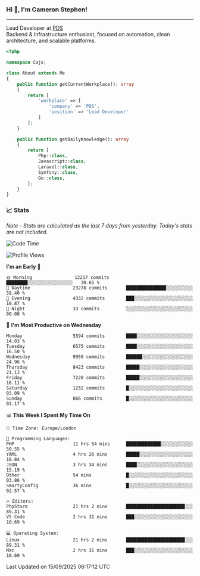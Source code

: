 ### Hi 👋, I'm Cameron Stephen!

---

Lead Developer at [PDS](https://prindatasolutions.co.uk)  
Backend & Infrastructure enthusiast, focused on automation, clean architecture, and scalable platforms.


```php
<?php

namespace Cajs;

class About extends Me
{
    public function getCurrentWorkplace(): array
    {
        return [
            'workplace' => [
                'company' => 'PDS',
                'position' => 'Lead Developer'
            ]
        ];
    }

    public function getDailyKnowledge(): array
    {
        return [
            Php::class,
            Javascript::class,
            Laravel::class,
            Symfony::class,
            Go::class,
        ];
    }
}
```

### 📈 Stats
<p><em>Note - Stats are calculated as the last 7 days from yesterday. Today's stats are not included.</em></p>


<!--START_SECTION:waka-->
![Code Time](http://img.shields.io/badge/Code%20Time-4%2C699%20hrs%205%20mins-blue)

![Profile Views](http://img.shields.io/badge/Profile%20Views-0-blue)

**I'm an Early 🐤** 

```text
🌞 Morning                12217 commits       ████████░░░░░░░░░░░░░░░░░   30.65 % 
🌆 Daytime                23278 commits       ███████████████░░░░░░░░░░   58.40 % 
🌃 Evening                4332 commits        ███░░░░░░░░░░░░░░░░░░░░░░   10.87 % 
🌙 Night                  33 commits          ░░░░░░░░░░░░░░░░░░░░░░░░░   00.08 % 
```
📅 **I'm Most Productive on Wednesday** 

```text
Monday                   5594 commits        ████░░░░░░░░░░░░░░░░░░░░░   14.03 % 
Tuesday                  6575 commits        ████░░░░░░░░░░░░░░░░░░░░░   16.50 % 
Wednesday                9950 commits        ██████░░░░░░░░░░░░░░░░░░░   24.96 % 
Thursday                 8423 commits        █████░░░░░░░░░░░░░░░░░░░░   21.13 % 
Friday                   7220 commits        █████░░░░░░░░░░░░░░░░░░░░   18.11 % 
Saturday                 1232 commits        █░░░░░░░░░░░░░░░░░░░░░░░░   03.09 % 
Sunday                   866 commits         █░░░░░░░░░░░░░░░░░░░░░░░░   02.17 % 
```


📊 **This Week I Spent My Time On** 

```text
🕑︎ Time Zone: Europe/London

💬 Programming Languages: 
PHP                      11 hrs 54 mins      █████████████░░░░░░░░░░░░   50.55 % 
YAML                     4 hrs 26 mins       █████░░░░░░░░░░░░░░░░░░░░   18.84 % 
JSON                     3 hrs 34 mins       ████░░░░░░░░░░░░░░░░░░░░░   15.19 % 
Other                    54 mins             █░░░░░░░░░░░░░░░░░░░░░░░░   03.86 % 
SmartyConfig             36 mins             █░░░░░░░░░░░░░░░░░░░░░░░░   02.57 % 

🔥 Editors: 
PhpStorm                 21 hrs 2 mins       ██████████████████████░░░   89.31 % 
VS Code                  2 hrs 31 mins       ███░░░░░░░░░░░░░░░░░░░░░░   10.69 % 

💻 Operating System: 
Linux                    21 hrs 2 mins       ██████████████████████░░░   89.31 % 
Mac                      2 hrs 31 mins       ███░░░░░░░░░░░░░░░░░░░░░░   10.69 % 
```


 Last Updated on 15/09/2025 06:17:12 UTC
<!--END_SECTION:waka-->
